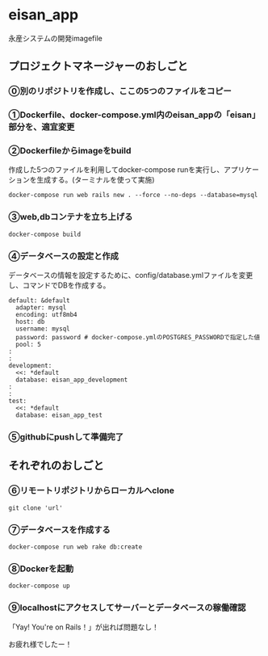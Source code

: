 # eisan_app
永産システムの開発imagefile


## プロジェクトマネージャーのおしごと


### ⓪別のリポジトリを作成し、ここの5つのファイルをコピー


### ①Dockerfile、docker-compose.yml内のeisan_appの「eisan」部分を、適宜変更


### ②Dockerfileからimageをbuild
作成した5つのファイルを利用してdocker-compose runを実行し、アプリケーションを生成する。(ターミナルを使って実施)
```
docker-compose run web rails new . --force --no-deps --database=mysql
```


### ③web,dbコンテナを立ち上げる
```
docker-compose build
```


### ④データベースの設定と作成
データベースの情報を設定するために、config/database.ymlファイルを変更し、コマンドでDBを作成する。

```# 設定箇所のみ抜粋
default: &default
  adapter: mysql
  encoding: utf8mb4
  host: db
  username: mysql
  password: password # docker-compose.ymlのPOSTGRES_PASSWORDで指定した値
  pool: 5
:
:
development:
  <<: *default
  database: eisan_app_development
:
:
test:
  <<: *default
  database: eisan_app_test
```


### ⑤githubにpushして準備完了



## それぞれのおしごと


### ⑥リモートリポジトリからローカルへclone
```
git clone 'url'
```


### ⑦データベースを作成する
```
docker-compose run web rake db:create
```


### ⑧Dockerを起動
```
docker-compose up
```


### ⑨localhostにアクセスしてサーバーとデータベースの稼働確認
「Yay! You're on Rails！」が出れば問題なし！


お疲れ様でしたー！
